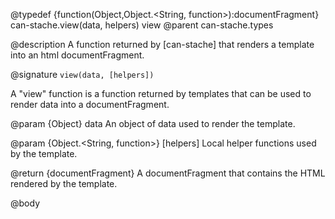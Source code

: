 @typedef {function(Object,Object.<String, function>):documentFragment} can-stache.view(data, helpers) view
@parent can-stache.types

@description A function returned by [can-stache] that renders a
template into an html documentFragment.

@signature `view(data, [helpers])`

  A "view" function is a function returned by templates that can be used
  to render data into a documentFragment.

  @param {Object} data An object of data used to render the template.

  @param {Object.<String, function>} [helpers] Local helper functions used by the template.

  @return {documentFragment} A documentFragment that contains the HTML rendered by the template.

@body
